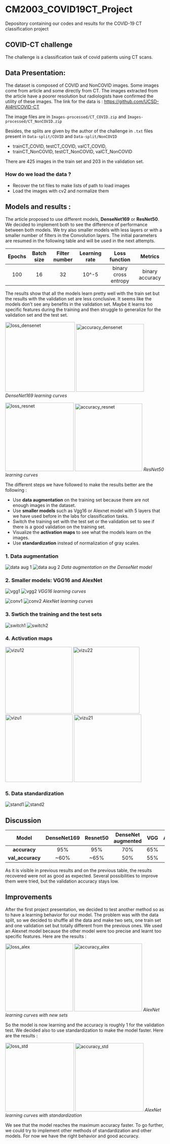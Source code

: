 # CM2003_COVID19CT_Project
Depository containing our codes and results for the COVID-19 CT classification project

## COVID-CT challenge
The challenge is a classification task of covid patients using CT scans. 

## Data Presentation:

The dataset is composed of COVID and NonCOVID images. Some images come from article and some directly from CT. The images extracted from the article have a poorer resolution but radiologists have confirmed the utility of these images. 
The link for the data is : https://github.com/UCSD-AI4H/COVID-CT

The image files are in <code>Images-processed/CT_COVID.zip</code> and <code>Images-processed/CT_NonCOVID.zip</code>

Besides, the splits are given by the author of the challenge in <code>.txt</code> files present in <code>Data-split/COVID</code> and <code>Data-split/NonCOVID</code>
 - trainCT_COVID, testCT_COVID, valCT_COVID,
 - trainCT_NonCOVID, testCT_NonCOVID, valCT_NonCOVID
 
There are 425 images in the train set and 203 in the validation set. 
 
 ### How do we load the data ?
 
  - Recover the txt files to make lists of path to load images
  - Load the images with cv2 and normalize them

## Models and results :
The article proposed to use different models, **DenseNet169** or **ResNet50**. We decided to implement both to see the difference of performance between both models. We try also smaller models with less layers or with a smaller number of filters in the Convolution layers. 
The initial parameters are resumed in the following table and will be used in the next attempts.

| Epochs 	| Batch size 	| Filter number 	| Learning rate 	|     Loss function    	|     Metrics     	|
|:------:	|:----------:	|:-------------:	|:-------------:	|:--------------------:	|:---------------:	|
|   100  	|     16     	|       32      	|     10^-5     	| binary cross entropy 	| binary accuracy 	|


The results show that all the models learn pretty well with the train set but the results with the validation set are less conclusive. It seems like the models don't see any benefits in the validation set. Maybe it learns too specific features during the training and then struggle to generalize for the validation set and the test set. 


<p float="left">
 
 <img width="220" alt="loss_densenet" src="https://user-images.githubusercontent.com/65956573/97592450-f6ed4880-1a00-11eb-9968-dd5ceb6d95aa.PNG"/>
 <img width="214" alt="accuracy_densenet" src="https://user-images.githubusercontent.com/65956573/97592654-2d2ac800-1a01-11eb-88c6-3fd39afb623b.PNG"/>
 <em>DenseNet169 learning curves</em>
</p>


<p float="left">
 <img width="216" alt="loss_resnet" src="https://user-images.githubusercontent.com/65956573/97629269-25354d00-1a2e-11eb-90d6-d6fcbf5fcc80.PNG"/>
 <img width="213" alt="accuracy_resnet" src="https://user-images.githubusercontent.com/65956573/97629250-1f3f6c00-1a2e-11eb-9091-b0517528ed2b.PNG"/>
 <em>ResNet50 learning curves</em>
</p>


The different steps we have followed to make the results better are the following :
 - Use <strong>data augmentation</strong> on the training set because there are not enough images in the dataset.
 - Use <strong>smaller models</strong> such as Vgg16 or Alexnet model with 5 layers that we have used before in the labs for classification tasks.
 - Switch the training set with the test set or the validation set to see if there is a good validation on the training set.
 - Visualize the <strong>activation maps</strong> to see what the models learn on the images.
 - Use <strong>standardization</strong> instead of normalization of gray scales.
 
 ### 1. Data augmentation 
 
![data aug 1](https://user-images.githubusercontent.com/26654114/97636804-f0c78e00-1a39-11eb-9f6e-8b8bafca8ceb.png) 
![data aug 2](https://user-images.githubusercontent.com/26654114/97636803-f0c78e00-1a39-11eb-9fe9-43b13e907ce0.png)
 <em> Data augmentation on the DenseNet model </em>
 
 ### 2. Smaller models: VGG16 and AlexNet 
 
 ![vgg1](https://user-images.githubusercontent.com/26654114/97636797-ef966100-1a39-11eb-9227-02021db29220.png)
 ![vgg2](https://user-images.githubusercontent.com/26654114/97636796-ef966100-1a39-11eb-9aef-707348208b8a.png)
  <em> VGG16 learning curves </em>

![conv1](https://user-images.githubusercontent.com/26654114/97640159-76e6d300-1a40-11eb-875c-0256856e5ce5.png)
![conv2](https://user-images.githubusercontent.com/26654114/97640156-75b5a600-1a40-11eb-90e1-fb16be651024.png)
<em> AlexNet learning curves </em>

 ### 3. Swtich the training and the test sets 
 
![switch1](https://user-images.githubusercontent.com/26654114/97643107-1c04aa00-1a47-11eb-8676-cb1931550b96.png)
![switch2](https://user-images.githubusercontent.com/26654114/97643104-1ad37d00-1a47-11eb-9924-9b56c89c3f93.png)

 ### 4. Activation maps 
 
 <p float="left">
  <img width="210" alt="vizu12" src="https://user-images.githubusercontent.com/26654114/97636802-f02ef780-1a39-11eb-83cd-7e1f83b2ca82.png"/>
 <img width="210" alt="vizu22" src="https://user-images.githubusercontent.com/26654114/97636799-f02ef780-1a39-11eb-8b44-c6addd3d37e4.png"/>
 <img width="213" alt="vizu1" src="https://user-images.githubusercontent.com/26654114/97636793-ef966100-1a39-11eb-8ccd-88238742eb75.png"/>
 <img width="213" alt="vizu21" src="https://user-images.githubusercontent.com/26654114/97636791-ee653400-1a39-11eb-8795-269f7867ab52.png"/>
</p>


 ### 5. Data standardization

![stand1](https://user-images.githubusercontent.com/26654114/97695970-281f5480-1aa5-11eb-9d2b-7406a99d2178.png)
![stand2](https://user-images.githubusercontent.com/26654114/97695967-2786be00-1aa5-11eb-801d-b39caeabd7fa.png)

## Discussion

| Model 	| DenseNet169 	| Resnet50 	| DenseNet augmented 	| VGG 	| AlexNet 	| AlexNet switched 	| AlexNet standardized 	|
|:-:	|:-:	|:-:	|:-:	|:-:	|:-:	|:-:	|:-:	|
| **accuracy** 	| 95% 	| 95% 	| 70% 	| 65% 	| 70% 	| 70% 	| 70% 	|
| **val_accuracy** 	| ~60% 	| ~65% 	| 50% 	| 55% 	| 52% 	| 55% 	| 52% 	|
 
As it is visible in previous results and on the previous table, the results recovered were not as good as expected.
Several possibilities to improve them were tried, but the validation accuracy stays low.
 
 ## Improvements 
 
After the first project presentation, we decided to test another method so as to have a learning behavior for our model. The problem was with the data split, so we decided to shuffle all the data and make two sets, one train set and one validation set but totally different from the previous ones. We used an Alexnet model because the other model were too precise and learnt too specific features. Here are the results :
 
 <p float="left">
 <img width="214" alt="loss_alex" src="https://user-images.githubusercontent.com/65956573/99188420-1eac1280-275c-11eb-963e-bb5eb5ff8e66.PNG">
<img width="214" alt="accuracy_alex" src="https://user-images.githubusercontent.com/65956573/99188424-2370c680-275c-11eb-967b-000bc93d15fd.PNG">
<em> AlexNet learning curves with new sets </em>

So the model is now learning and the accuracy is roughly 1 for the validation test. We decided also to use standardization to make the model faster. Here are the results :

 <p float="left">
<img width="217" alt="loss_std" src="https://user-images.githubusercontent.com/65956573/99188581-e8bb5e00-275c-11eb-9caf-54143c93b796.PNG">
<img width="216" alt="accuracy_std" src="https://user-images.githubusercontent.com/65956573/99188573-e2c57d00-275c-11eb-93a8-1629bcc29702.PNG">
<em> AlexNet learning curves with standardization </em>

We see that the model reaches the maximum accuracy faster. To go further, we could try to implement other methods of standardization and other models. For now we have the right behavior and good accuracy.
